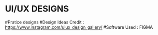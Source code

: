 # UI/UX DESIGNS

#Pratice designs
#Design Ideas Credit : https://www.instagram.com/uiux_design_gallery/
#Software Used : FIGMA
